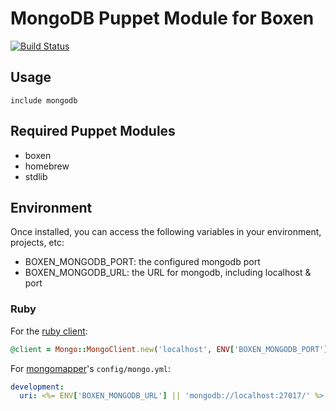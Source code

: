 # MongoDB Puppet Module for Boxen

[![Build Status](https://travis-ci.org/boxen/puppet-mongodb.png)](https://travis-ci.org/boxen/puppet-mongodb)

## Usage

```puppet
include mongodb
```

## Required Puppet Modules

* boxen
* homebrew
* stdlib

## Environment

Once installed, you can access the following variables in your environment, projects, etc:

* BOXEN_MONGODB_PORT: the configured mongodb port
* BOXEN_MONGODB_URL: the URL for mongodb, including localhost & port

### Ruby

For the [ruby client](http://api.mongodb.org/ruby/current/):

```ruby
@client = Mongo::MongoClient.new('localhost', ENV['BOXEN_MONGODB_PORT'] || 27017)
```

For [mongomapper](http://mongomapper.com/)'s `config/mongo.yml`:

```yaml
development:
  uri: <%= ENV['BOXEN_MONGODB_URL'] || 'mongodb://localhost:27017/' %>
```
